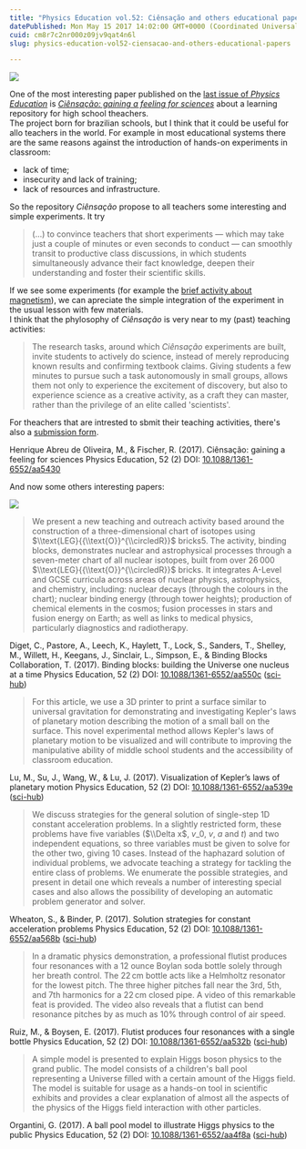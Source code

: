 ```yaml
---
title: "Physics Education vol.52: Ciênsação and others educational papers"
datePublished: Mon May 15 2017 14:02:00 GMT+0000 (Coordinated Universal Time)
cuid: cm8r7c2nr000z09jv9qat4n6l
slug: physics-education-vol52-ciensacao-and-others-educational-papers

---
```



![](https://cdn.hashnode.com/res/hashnode/image/upload/v1743070773282/4dce5913-fb13-40ce-8af6-26c1fdd7bc68.jpeg)

One of the most interesting paper published on the [last issue of _Physics Education_](http://iopscience.iop.org/issue/0031-9120/52/2) is [_Ciênsação: gaining a feeling for sciences_](http://iopscience.iop.org/article/10.1088/1361-6552/aa5430) about a learning repository for high school theachers.  
The project born for brazilian schools, but I think that it could be useful for allo teachers in the world. For example in most educational systems there are the same reasons against the introduction of hands-on experiments in classroom:

*   lack of time;
*   insecurity and lack of training;
*   lack of resources and infrastructure.

So the repository _Ciênsação_ propose to all teachers some interesting and simple experiments. It try

> (...) to convince teachers that short experiments — which may take just a couple of minutes or even seconds to conduct — can smoothly transit to productive class discussions, in which students simultaneously advance their fact knowledge, deepen their understanding and foster their scientific skills.

If we see some experiments (for example the [brief activity about magnetism](https://www.sciensation.org/hands-on_experiments/e5050p_magnetism.html)), we can apreciate the simple integration of the experiment in the usual lesson with few materials.  
I think that the phylosophy of _Ciênsação_ is very near to my (past) teaching activities:

> The research tasks, around which _Ciênsação_ experiments are built, invite students to actively do science, instead of merely reproducing known results and confirming textbook claims. Giving students a few minutes to pursue such a task autonomously in small groups, allows them not only to experience the excitement of discovery, but also to experience science as a creative activity, as a craft they can master, rather than the privilege of an elite called 'scientists'.

For theachers that are intrested to sbmit their teaching activities, there's also a [submission form](https://www.sciensation.org/publish_your_experiment.html).

Henrique Abreu de Oliveira, M., & Fischer, R. (2017). Ciênsação: gaining a feeling for sciences Physics Education, 52 (2) DOI: [10.1088/1361-6552/aa5430](http://dx.doi.org/10.1088/1361-6552/aa5430)

And now some others interesting papers:

![](https://cdn.hashnode.com/res/hashnode/image/upload/v1743070774861/2e679e2d-151b-4004-891c-6e6e725716fe.jpeg)

> We present a new teaching and outreach activity based around the construction of a three-dimensional chart of isotopes using $\\text{LEG}{{\\text{O}}^{\\circledR}}$ bricks5. The activity, binding blocks, demonstrates nuclear and astrophysical processes through a seven-meter chart of all nuclear isotopes, built from over 26 000 $\\text{LEG}{{\\text{O}}^{\\circledR}}$ bricks. It integrates A-Level and GCSE curricula across areas of nuclear physics, astrophysics, and chemistry, including: nuclear decays (through the colours in the chart); nuclear binding energy (through tower heights); production of chemical elements in the cosmos; fusion processes in stars and fusion energy on Earth; as well as links to medical physics, particularly diagnostics and radiotherapy.

Diget, C., Pastore, A., Leech, K., Haylett, T., Lock, S., Sanders, T., Shelley, M., Willett, H., Keegans, J., Sinclair, L., Simpson, E., & Binding Blocks Collaboration, T. (2017). Binding blocks: building the Universe one nucleus at a time Physics Education, 52 (2) DOI: [10.1088/1361-6552/aa550c](http://dx.doi.org/10.1088/1361-6552/aa550c) ([sci-hub](http://sci-hub.bz/10.1088/1361-6552/aa550c))

> For this article, we use a 3D printer to print a surface similar to universal gravitation for demonstrating and investigating Kepler's laws of planetary motion describing the motion of a small ball on the surface. This novel experimental method allows Kepler's laws of planetary motion to be visualized and will contribute to improving the manipulative ability of middle school students and the accessibility of classroom education.

Lu, M., Su, J., Wang, W., & Lu, J. (2017). Visualization of Kepler’s laws of planetary motion Physics Education, 52 (2) DOI: [10.1088/1361-6552/aa539e](http://dx.doi.org/10.1088/1361-6552/aa539e) ([sci-hub](http://sci-hub.bz/10.1088/1361-6552/aa539e))

> We discuss strategies for the general solution of single-step 1D constant acceleration problems. In a slightly restricted form, these problems have five variables ($\\Delta x$, $v\_0$, $v$, $a$ and $t$) and two independent equations, so three variables must be given to solve for the other two, giving 10 cases. Instead of the haphazard solution of individual problems, we advocate teaching a strategy for tackling the entire class of problems. We enumerate the possible strategies, and present in detail one which reveals a number of interesting special cases and also allows the possibility of developing an automatic problem generator and solver.

Wheaton, S., & Binder, P. (2017). Solution strategies for constant acceleration problems Physics Education, 52 (2) DOI: [10.1088/1361-6552/aa568b](http://dx.doi.org/10.1088/1361-6552/aa568b) ([sci-hub](http://sci-hub.bz/10.1088/1361-6552/aa568b))

> In a dramatic physics demonstration, a professional flutist produces four resonances with a 12 ounce Boylan soda bottle solely through her breath control. The 22 cm bottle acts like a Helmholtz resonator for the lowest pitch. The three higher pitches fall near the 3rd, 5th, and 7th harmonics for a 22 cm closed pipe. A video of this remarkable feat is provided. The video also reveals that a flutist can bend resonance pitches by as much as 10% through control of air speed.

Ruiz, M., & Boysen, E. (2017). Flutist produces four resonances with a single bottle Physics Education, 52 (2) DOI: [10.1088/1361-6552/aa532b](http://dx.doi.org/10.1088/1361-6552/aa532b) ([sci-hub](http://sci-hub.bz/10.1088/1361-6552/aa532b))

> A simple model is presented to explain Higgs boson physics to the grand public. The model consists of a children's ball pool representing a Universe filled with a certain amount of the Higgs field. The model is suitable for usage as a hands-on tool in scientific exhibits and provides a clear explanation of almost all the aspects of the physics of the Higgs field interaction with other particles.

Organtini, G. (2017). A ball pool model to illustrate Higgs physics to the public Physics Education, 52 (2) DOI: [10.1088/1361-6552/aa4f8a](http://dx.doi.org/10.1088/1361-6552/aa4f8a) ([sci-hub](http://sci-hub.bz/10.1088/1361-6552/aa4f8a))